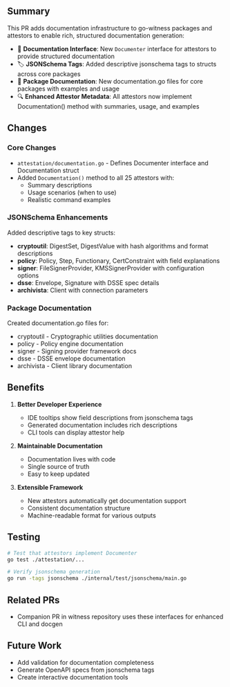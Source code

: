 ## Summary

This PR adds documentation infrastructure to go-witness packages and attestors to enable rich, structured documentation generation:

- 📖 **Documentation Interface**: New `Documenter` interface for attestors to provide structured documentation
- 🏷️ **JSONSchema Tags**: Added descriptive jsonschema tags to structs across core packages
- 📝 **Package Documentation**: New documentation.go files for core packages with examples and usage
- 🔍 **Enhanced Attestor Metadata**: All attestors now implement Documentation() method with summaries, usage, and examples

## Changes

### Core Changes
- `attestation/documentation.go` - Defines Documenter interface and Documentation struct
- Added `Documentation()` method to all 25 attestors with:
  - Summary descriptions
  - Usage scenarios (when to use)
  - Realistic command examples

### JSONSchema Enhancements
Added descriptive tags to key structs:
- **cryptoutil**: DigestSet, DigestValue with hash algorithms and format descriptions
- **policy**: Policy, Step, Functionary, CertConstraint with field explanations
- **signer**: FileSignerProvider, KMSSignerProvider with configuration options
- **dsse**: Envelope, Signature with DSSE spec details
- **archivista**: Client with connection parameters

### Package Documentation
Created documentation.go files for:
- cryptoutil - Cryptographic utilities documentation
- policy - Policy engine documentation  
- signer - Signing provider framework docs
- dsse - DSSE envelope documentation
- archivista - Client library documentation

## Benefits

1. **Better Developer Experience**
   - IDE tooltips show field descriptions from jsonschema tags
   - Generated documentation includes rich descriptions
   - CLI tools can display attestor help

2. **Maintainable Documentation**
   - Documentation lives with code
   - Single source of truth
   - Easy to keep updated

3. **Extensible Framework**
   - New attestors automatically get documentation support
   - Consistent documentation structure
   - Machine-readable format for various outputs

## Testing

```bash
# Test that attestors implement Documenter
go test ./attestation/...

# Verify jsonschema generation
go run -tags jsonschema ./internal/test/jsonschema/main.go
```

## Related PRs
- Companion PR in witness repository uses these interfaces for enhanced CLI and docgen

## Future Work
- Add validation for documentation completeness
- Generate OpenAPI specs from jsonschema tags
- Create interactive documentation tools